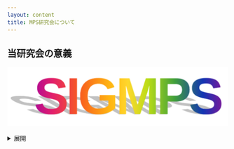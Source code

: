 ```yaml
---
layout: content
title: MPS研究会について
---
```




## 当研究会の意義

![MPS研究会](/assets/mps.png)

<details>
<summary>展開</summary>
<p>
社会や企業等における種々の複雑な実問題を解決するためには， 先ず，いかにしてそれを適切に定式化した数理モデルとして表現するかが， 重要な第一ステップとなります． そのモデル上で効率的な問題解決アルゴリズムを考案し，実行・評価を行った上で， そのモデルの妥当性が検討され， 必要に応じてその改良が繰り返されます． ここで特に， 問題のモデル化・定式化は一般にきわめて難しく， しばしば「正しくモデル化ができれば，問題の9割は解けたようなもの」とも言われます． これまでにも， 情報システム学やオペレーションズ・リサーチなどにおいて， さまざまなモデルが提案され， 解決手法が考案されてきました
</p>
<p>
しかし，
現実の問題からどのようにモデルを作るのか，
良いモデル・解決手法とは何か，
という最も根本的なことがらについて，幅広く総合的に議論・交流する適切な場がなく， その必要性が強く認識されておりました．
その要請に答えるため， 当「数理モデル化と問題解決研究会」が， 平成7年度(1995年度)に，中森眞理雄(農工大)主査， 白石洋一(群馬大)， 伊達博(日立)両幹事の体制で発足しました． 以来， 特に「アルゴリズム研究会」， 「システム評価研究グループ」， 及び電子情報通信学会「コンピュテーション研究会」とは密接な連携関係を持ちながら， 研究会，シンポジウムの開催， 論文誌の編集発行を行って発展を続け， 今日に至っております．
</p>
</details>
